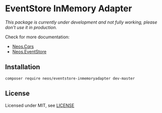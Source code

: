 # EventStore InMemory Adapter

_This package is currently under development and not fully working, please don't use it in production._

Check for more documentation:
 
- [Neos.Cqrs](https://github.com/neos/Neos.Cqrs)
- [Neos.EventStore](https://github.com/neos/Neos.EventStore)

## Installation

    composer require neos/eventstore-inmemoryadapter dev-master

License
-------

Licensed under MIT, see [LICENSE](LICENSE)
